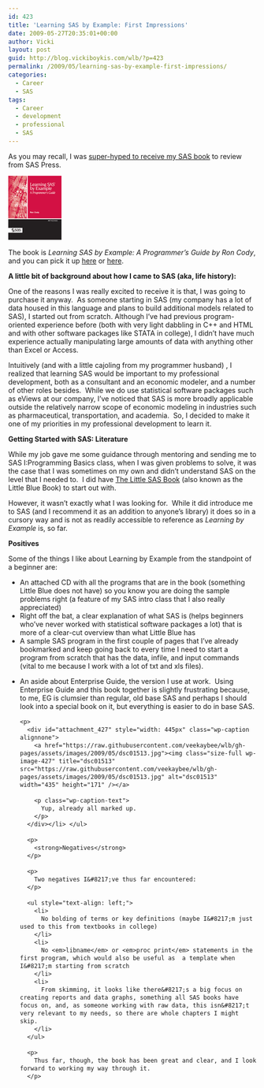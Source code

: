 ```yaml
---
id: 423
title: 'Learning SAS by Example: First Impressions'
date: 2009-05-27T20:35:01+00:00
author: Vicki
layout: post
guid: http://blog.vickiboykis.com/wlb/?p=423
permalink: /2009/05/learning-sas-by-example-first-impressions/
categories:
  - Career
  - SAS
tags:
  - Career
  - development
  - professional
  - SAS
---
```

As you may recall, I was [super-hyped to receive my SAS book](http://support.sas.com/community/authors/authorline/2009/3_09/3_09b.html) to review from SAS Press.

[<img class="aligncenter size-full wp-image-425" title="60864" src="https://raw.githubusercontent.com/veekaybee/wlb/gh-pages/assets/images/2009/05/60864.gif" alt="60864" width="108" height="130" />](https://raw.githubusercontent.com/veekaybee/wlb/gh-pages/assets/images/2009/05/60864.gif)

The book is _Learning SAS by Example: A Programmer&#8217;s Guide by Ron Cody_, and you can pick it up [here](http://www.sas.com/apps/pubscat/bookdetails.jsp?catid=1&pc=60864) or [here](http://www.amazon.com/Learning-SAS-Example-Programmers-Guide/dp/1599941651).

**A little bit of background about how I came to SAS (aka, life history):** 

One of the reasons I was really excited to receive it is that, I was going to purchase it anyway.  As someone starting in SAS (my company has a lot of data housed in this language and plans to build additional models related to SAS), I started out from scratch. Although I&#8217;ve had previous program-oriented experience before (both with very light dabbling in C++ and HTML and with other software packages like STATA in college), I didn&#8217;t have much experience actually manipulating large amounts of data with anything other than Excel or Access.

Intuitively (and with a little cajoling from my programmer husband) , I realized that learning SAS would be important to my professional development, both as a consultant and an economic modeler, and a number of other roles besides.  While we do use statistical software packages such as eViews at our company, I&#8217;ve noticed that SAS is more broadly applicable outside the relatively narrow scope of economic modeling in industries such as pharmaceutical, transportation, and academia.  So, I decided to make it one of my priorities in my professional development to learn it.

**Getting Started with SAS: Literature**

While my job gave me some guidance through mentoring and sending me to SAS I:Programming Basics class, when I was given problems to solve, it was the case that I was sometimes on my own and didn&#8217;t understand SAS on the level that I needed to.  I did have [The Little SAS Book](http://www.sas.com/apps/pubscat/bookdetails.jsp?catid=1&pc=61860) (also known as the Little Blue Book) to start out with.

However, it wasn&#8217;t exactly what I was looking for.  While it did introduce me to SAS (and I recommend it as an addition to anyone&#8217;s library) it does so in a cursory way and is not as readily accessible to reference as _Learning by Example_ is, so far.

**Positives**

Some of the things I like about Learning by Example from the standpoint of a beginner are:

<ul style="text-align: left;">
  <li>
    An attached CD with all the programs that are in the book (something Little Blue does not have) so you know you are doing the sample problems right (a feature of my SAS intro class that I also really appreciated)
  </li>
  <li>
    Right off the bat, a clear explanation of what SAS is (helps beginners who&#8217;ve never worked with statistical software packages a lot) that is more of a clear-cut overview than what Little Blue has
  </li>
  <li>
    A sample SAS program in the first couple of pages that I&#8217;ve already bookmarked and keep going back to every time I need to start a program from scratch that has the data, infile, and input commands (vital to me because I work with a lot of txt and xls files). <div class="mceTemp mceIEcenter">
      <dl style="text-align: left;">
        <li>
          An aside about Enterprise Guide, the version I use at work.  Using Enterprise Guide and this book together is slightly frustrating because, to me, EG is clumsier than regular, old base SAS and perhaps I should look into a special book on it, but everything is easier to do in base SAS.
        </li>
      </dl>
    </div>
    
    <p>
      <div id="attachment_427" style="width: 445px" class="wp-caption alignnone">
        <a href="https://raw.githubusercontent.com/veekaybee/wlb/gh-pages/assets/images/2009/05/dsc01513.jpg"><img class="size-full wp-image-427" title="dsc01513" src="https://raw.githubusercontent.com/veekaybee/wlb/gh-pages/assets/images/2009/05/dsc01513.jpg" alt="dsc01513" width="435" height="171" /></a>
        
        <p class="wp-caption-text">
          Yup, already all marked up.
        </p>
      </div></li> </ul> 
      
      <p>
        <strong>Negatives</strong>
      </p>
      
      <p>
        Two negatives I&#8217;ve thus far encountered:
      </p>
      
      <ul style="text-align: left;">
        <li>
          No bolding of terms or key definitions (maybe I&#8217;m just used to this from textbooks in college)
        </li>
        <li>
          No <em>libname</em> or <em>proc print</em> statements in the first program, which would also be useful as  a template when I&#8217;m starting from scratch
        </li>
        <li>
          From skimming, it looks like there&#8217;s a big focus on creating reports and data graphs, something all SAS books have focus on, and, as someone working with raw data, this isn&#8217;t very relevant to my needs, so there are whole chapters I might skip.
        </li>
      </ul>
      
      <p>
        Thus far, though, the book has been great and clear, and I look forward to working my way through it.
      </p>
